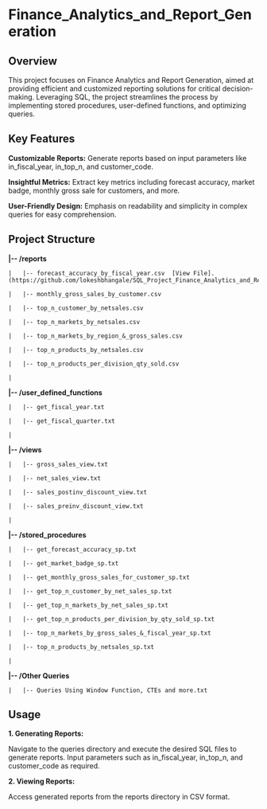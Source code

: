 # Finance_Analytics_and_Report_Generation

## Overview

This project focuses on Finance Analytics and Report Generation, aimed at providing efficient and customized reporting solutions for critical decision-making. Leveraging SQL, the project streamlines the process by implementing stored procedures, user-defined functions, and optimizing queries.

## Key Features

**Customizable Reports:** Generate reports based on input parameters like in_fiscal_year, in_top_n, and customer_code.

**Insightful Metrics:** Extract key metrics including forecast accuracy, market badge, monthly gross sale for customers, and more.

**User-Friendly Design:** Emphasis on readability and simplicity in complex queries for easy comprehension.

## Project Structure

  **|-- /reports**

    |   |-- forecast_accuracy_by_fiscal_year.csv  [View File].(https://github.com/lokeshbhangale/SQL_Project_Finance_Analytics_and_Report_Generation/blob/main/Report%20in%20csv/forecast_accuracy_by_fiscal_year.csv) 
    
    |   |-- monthly_gross_sales_by_customer.csv
    
    |   |-- top_n_customer_by_netsales.csv
    
    |   |-- top_n_markets_by_netsales.csv

    |   |-- top_n_markets_by_region_&_gross_sales.csv

    |   |-- top_n_products_by_netsales.csv

    |   |-- top_n_products_per_division_qty_sold.csv
    
    |
    
  **|-- /user_defined_functions**
    
    |   |-- get_fiscal_year.txt

    |   |-- get_fiscal_quarter.txt
    
    |
    
  **|-- /views**
    
    |   |-- gross_sales_view.txt
    
    |   |-- net_sales_view.txt
    
    |   |-- sales_postinv_discount_view.txt

    |   |-- sales_preinv_discount_view.txt
    
    |
    
  **|-- /stored_procedures**
    
    |   |-- get_forecast_accuracy_sp.txt
    
    |   |-- get_market_badge_sp.txt
    
    |   |-- get_monthly_gross_sales_for_customer_sp.txt

    |   |-- get_top_n_customer_by_net_sales_sp.txt

    |   |-- get_top_n_markets_by_net_sales_sp.txt

    |   |-- get_top_n_products_per_division_by_qty_sold_sp.txt

    |   |-- top_n_markets_by_gross_sales_&_fiscal_year_sp.txt

    |   |-- top_n_products_by_netsales_sp.txt
    
    |
    
  **|-- /Other Queries**
  
    |   |-- Queries Using Window Function, CTEs and more.txt

## Usage

**1. Generating Reports:**

Navigate to the queries directory and execute the desired SQL files to generate reports.
Input parameters such as in_fiscal_year, in_top_n, and customer_code as required.

**2. Viewing Reports:**

Access generated reports from the reports directory in CSV format.
